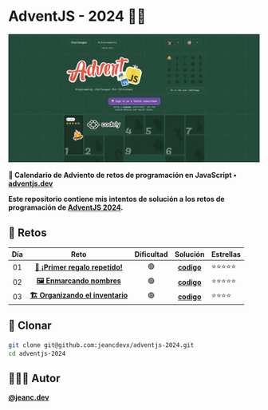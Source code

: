 # AdventJS - 2024 🎅🏻

![AdventJS](./img/readme.png)

**💋 Calendario de Adviento de retos de programación en JavaScript •**
**[adventjs.dev](https://adventjs.dev/)**

**Este repositorio contiene mis intentos de solución a los retos de programación de [AdventJS 2024](https://adventjs.dev/).**

## 🎄 Retos

| Día |                                     Reto                                     | Dificultad |                                         Solución                                         | Estrellas  |
| :-: | :--------------------------------------------------------------------------: | :--------: | :--------------------------------------------------------------------------------------: | ---------- |
| 01  | [**🎁 ¡Primer regalo repetido!**](https://adventjs.dev/es/challenges/2024/1) |     🟢     | [**codigo**](https://github.com/jeancdevx/adventjs-2024/blob/master/ejercicio1/index.js) | ⭐⭐⭐⭐⭐ |
| 02  |    [**🖼️ Enmarcando nombres**](https://adventjs.dev/es/challenges/2024/2)    |     🟢     | [**codigo**](https://github.com/jeancdevx/adventjs-2024/blob/master/ejercicio2/index.js) | ⭐⭐⭐⭐⭐ |
| 03  | [**🏗️ Organizando el inventario**](https://adventjs.dev/es/challenges/2024/3) |     🟢     | [**codigo**](https://github.com/jeancdevx/adventjs-2024/blob/master/ejercicio3/index.js) | ⭐⭐⭐⭐ |

## 📝 Clonar

```bash
git clone git@github.com:jeancdevx/adventjs-2024.git
cd adventjs-2024
```

## 🧑🏻‍💻 Autor

[**@jeanc.dev**](https://github.com/jeancdevx)
